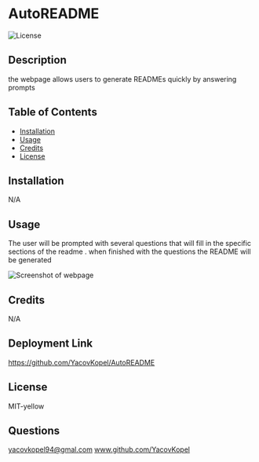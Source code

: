 # AutoREADME

![License](https://img.shields.io/badge/License-MIT-yellow.svg)

## Description
the webpage allows users to generate READMEs quickly by answering prompts

## Table of Contents
- [Installation](#installation)
- [Usage](#usage)
- [Credits](#credits)
- [License](#license)
  
## Installation
N/A

## Usage
The user will be prompted with several questions that will fill in the specific sections of the readme . when finished with the questions the README will be generated

![Screenshot of webpage](./assets/images/screenshot.jpeg)

## Credits
N/A

## Deployment Link
https://github.com/YacovKopel/AutoREADME

## License
MIT-yellow

## Questions
yacovkopel94@gmal.com
www.github.com/YacovKopel



